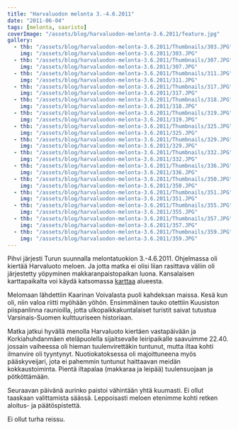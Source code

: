 ```yaml
---
title: "Harvaluodon melonta 3.-4.6.2011"
date: "2011-06-04"
tags: [melonta, saaristo]
coverImage: "/assets/blog/harvaluodon-melonta-3.6.2011/feature.jpg"
gallery:
  - thb: "/assets/blog/harvaluodon-melonta-3.6.2011/Thumbnails/303.JPG"
    img: "/assets/blog/harvaluodon-melonta-3.6.2011/303.JPG"
  - thb: "/assets/blog/harvaluodon-melonta-3.6.2011/Thumbnails/307.JPG"
    img: "/assets/blog/harvaluodon-melonta-3.6.2011/307.JPG"
  - thb: "/assets/blog/harvaluodon-melonta-3.6.2011/Thumbnails/311.JPG"
    img: "/assets/blog/harvaluodon-melonta-3.6.2011/311.JPG"
  - thb: "/assets/blog/harvaluodon-melonta-3.6.2011/Thumbnails/317.JPG"
    img: "/assets/blog/harvaluodon-melonta-3.6.2011/317.JPG"
  - thb: "/assets/blog/harvaluodon-melonta-3.6.2011/Thumbnails/318.JPG"
    img: "/assets/blog/harvaluodon-melonta-3.6.2011/318.JPG"
  - thb: "/assets/blog/harvaluodon-melonta-3.6.2011/Thumbnails/319.JPG"
    img: "/assets/blog/harvaluodon-melonta-3.6.2011/319.JPG"
  - thb: "/assets/blog/harvaluodon-melonta-3.6.2011/Thumbnails/325.JPG"
    img: "/assets/blog/harvaluodon-melonta-3.6.2011/325.JPG"
  - thb: "/assets/blog/harvaluodon-melonta-3.6.2011/Thumbnails/329.JPG"
    img: "/assets/blog/harvaluodon-melonta-3.6.2011/329.JPG"
  - thb: "/assets/blog/harvaluodon-melonta-3.6.2011/Thumbnails/332.JPG"
    img: "/assets/blog/harvaluodon-melonta-3.6.2011/332.JPG"
  - thb: "/assets/blog/harvaluodon-melonta-3.6.2011/Thumbnails/336.JPG"
    img: "/assets/blog/harvaluodon-melonta-3.6.2011/336.JPG"
  - thb: "/assets/blog/harvaluodon-melonta-3.6.2011/Thumbnails/350.JPG"
    img: "/assets/blog/harvaluodon-melonta-3.6.2011/350.JPG"
  - thb: "/assets/blog/harvaluodon-melonta-3.6.2011/Thumbnails/351.JPG"
    img: "/assets/blog/harvaluodon-melonta-3.6.2011/351.JPG"
  - thb: "/assets/blog/harvaluodon-melonta-3.6.2011/Thumbnails/355.JPG"
    img: "/assets/blog/harvaluodon-melonta-3.6.2011/355.JPG"
  - thb: "/assets/blog/harvaluodon-melonta-3.6.2011/Thumbnails/357.JPG"
    img: "/assets/blog/harvaluodon-melonta-3.6.2011/357.JPG"
  - thb: "/assets/blog/harvaluodon-melonta-3.6.2011/Thumbnails/359.JPG"
    img: "/assets/blog/harvaluodon-melonta-3.6.2011/359.JPG"
---
```


Pihvi järjesti Turun suunnalla melontatuokion 3.-4.6.2011. Ohjelmassa
oli kiertää Harvaluoto meloen. Ja jotta matka ei olisi liian rasittava
väliin oli järjestetty yöpyminen makkaranpaistopaikan luona. Kansalaisen
karttapaikalta voi käydä katsomassa
[karttaa](http://kansalaisen.karttapaikka.fi/kartanhaku/osoitehaku.html?map.x=186&map.y=181&e=251543&n=6700932&scale=80000&tool=siirra&styles=normal&lang=fi&tool=siirra&lang=fi)
alueesta.

Melomaan lähdettiin Kaarinan Voivalasta puoli kahdeksan maissa. Kesä kun
oli, niin valoa riitti myöhään yöhön. Ensimmäinen tauko otettiin
Kuusiston piispanlinna raunioilla, jotta ulkopaikkakuntalaiset turistit
saivat tutustua Varsinais-Suomen kulttuuriseen historiaan.

Matka jatkui hyvällä menolla Harvaluoto kiertäen vastapäivään ja
Korkiahuhdanmäen eteläpuolella sijaitsevalle leiripaikalle saavuimme
22.40. jossain vaiheessa oli hieman tuulenvirettäkin tuntunut, mutta
iltaa kohti ilmanvire oli tyyntynyt. Nuotiokatoksessa oli majoittuneena
myös pääskyveijari, jota ei pahemmin tuntunut haittaavan meidän
kokkaustoiminta. Pientä iltapalaa (makkaraa ja leipää) tuulensuojaan ja
pötköttämään.

Seuraavan päivänä aurinko paistoi vähintään yhtä kuumasti. Ei ollut
taaskaan valittamista säässä. Leppoisasti meloen etenimme kohti retken
aloitus- ja päätöspistettä.

Ei ollut turha reissu.
